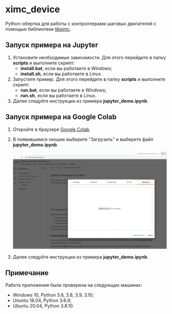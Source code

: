 # ximc_device
Python-обертка для работы с контроллерами шаговых двигателей с помощью библиотеки [libximc](https://pypi.org/project/libximc/).

## Запуск примера на Jupyter

1. Установите необходимые зависимости. Для этого перейдите в папкy **scripts** и выполните скрипт:
   - **install.bat**, если вы работаете в *Windows*;
   - **install.sh**, если вы работаете в *Linux*.
2. Запустите пример. Для этого перейдите в папку **scripts** и выполните скрипт:
   - **run.bat**, если вы работаете в *Windows*;
   - **run.sh**, если вы работаете в *Linux*.
3. Далее следуйте инструкции из примера **jupyter_demo.ipynb**.

## Запуск примера на Google Colab

1. Откройте в браузере [Google Colab](https://colab.research.google.com/).

2. В появившемся окошке выберите "Загрузить" и выберите файл **jupyter_demo.ipynb**.

   ![1](./data/1.png)

3. Далее следуйте инструкции из примера **jupyter_demo.ipynb**.

## Примечание

Работа приложения была проверена на следующих машинах:

- Windows 10, Python 3.6, 3.8, 3.9, 3.10;
- Ununtu 18.04, Python 3.6.9;
- Ubuntu 20.04, Python 3.8.10.
